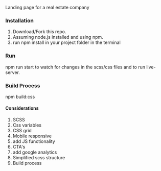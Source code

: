 Landing page for a real estate company

### Installation
1. Download/Fork this repo.
2. Assuming node.js installed and using npm. 
3. run npm install in your project folder in the terminal

### Run
npm run start to watch for changes in the scss/css files and to run live-server.

### Build Process
npm build:css


#### Considerations
1. SCSS
2. Css variables
3. CSS grid
4. Mobile responsive
5. add JS functionality
6. CTA's
7. add google analytics
8. Simplified scss structure
9. Build process

